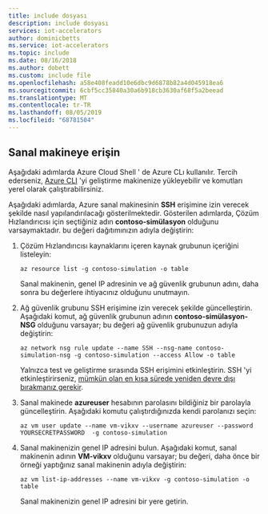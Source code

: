 ```yaml
---
title: include dosyası
description: include dosyası
services: iot-accelerators
author: dominicbetts
ms.service: iot-accelerators
ms.topic: include
ms.date: 08/16/2018
ms.author: dobett
ms.custom: include file
ms.openlocfilehash: a58e408feadd10e6dbc9d6878b82a4d045918ea6
ms.sourcegitcommit: 6cbf5cc35840a30a6b918cb3630af68f5a2beead
ms.translationtype: MT
ms.contentlocale: tr-TR
ms.lasthandoff: 08/05/2019
ms.locfileid: "68781504"
---
```

## <a name="access-the-virtual-machine"></a>Sanal makineye erişin

Aşağıdaki adımlarda Azure Cloud Shell ' de Azure CLı kullanılır. Tercih ederseniz, [Azure CLI](/cli/azure/install-azure-cli) 'yi geliştirme makinenize yükleyebilir ve komutları yerel olarak çalıştırabilirsiniz.

Aşağıdaki adımlarda, Azure sanal makinesinin **SSH** erişimine izin verecek şekilde nasıl yapılandırılacağı gösterilmektedir. Gösterilen adımlarda, Çözüm Hızlandırıcısı için seçtiğiniz adın **contoso-simülasyon** olduğunu varsaymaktadır. bu değeri dağıtımınızın adıyla değiştirin:

1. Çözüm Hızlandırıcısı kaynaklarını içeren kaynak grubunun içeriğini listeleyin:

    ```azurecli-interactive
    az resource list -g contoso-simulation -o table
    ```

    Sanal makinenin, genel IP adresinin ve ağ güvenlik grubunun adını, daha sonra bu değerlere ihtiyacınız olduğunu unutmayın.

1. Ağ güvenlik grubunu SSH erişimine izin verecek şekilde güncelleştirin. Aşağıdaki komut, ağ güvenlik grubunun adının **contoso-simülasyon-NSG** olduğunu varsayar; bu değeri ağ güvenlik grubunuzun adıyla değiştirin:

    ```azurecli-interactive
    az network nsg rule update --name SSH --nsg-name contoso-simulation-nsg -g contoso-simulation --access Allow -o table
    ```

    Yalnızca test ve geliştirme sırasında SSH erişimini etkinleştirin. SSH 'yi etkinleştirirseniz, [mümkün olan en kısa sürede yeniden devre dışı bırakmanız gerekir](https://docs.microsoft.com/azure/security/fundamentals/network-best-practices#disable-rdpssh-access-to-virtual-machines).

1. Sanal makinede **azureuser** hesabının parolasını bildiğiniz bir parolayla güncelleştirin. Aşağıdaki komutu çalıştırdığınızda kendi parolanızı seçin:

    ```azurecli-interactive
    az vm user update --name vm-vikxv --username azureuser --password YOURSECRETPASSWORD  -g contoso-simulation
    ```

1. Sanal makinenizin genel IP adresini bulun. Aşağıdaki komut, sanal makinenin adının **VM-vikxv** olduğunu varsayar; bu değeri, daha önce bir örneği yaptığınız sanal makinenin adıyla değiştirin:

    ```azurecli-interactive
    az vm list-ip-addresses --name vm-vikxv -g contoso-simulation -o table
    ```

    Sanal makinenizin genel IP adresini bir yere getirin.
